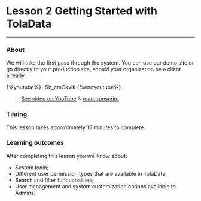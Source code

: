 # Lesson 2 Getting Started with TolaData

---

### About

We will take the first pass through the system. You can use our demo site or go directly to your production site, should your organization be a client already.

{%youtube%} -Sb_cmCkvlk {%endyoutube%}  
> [See video on YouTube](https://www.youtube.com/embed/-Sb_cmCkvlk?rel=0) & [read transcript](https://docs.google.com/document/d/1DCaeMviBwSO5hGSfeh6Y9McPI6D1dzxJyDs5kKa4wug/edit#heading=h.jgp49ou19hyx)

### Timing

This lesson takes approximately 15 minutes to complete.

### Learning outcomes

After completing this lesson you will know about:

* System login;
* Different user permission types that are available in TolaData;
* Search and filter functionalities;
* User management and system customization options available to Admins.



